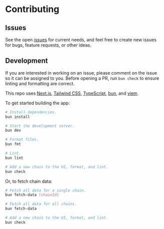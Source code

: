 # Contributing

## Issues

See the open [issues](https://github.com/mds1/evm-diff/issues) for current needs, and feel free to create new issues for bugs, feature requests, or other ideas.

## Development

If you are interested in working on an issue, please comment on the issue so it can be assigned to you.
Before opening a PR, run `bun check` to ensure linting and formatting are correct.

This repo uses [Next.js](https://github.com/vercel/next.js/), [Tailwind CSS](https://github.com/tailwindlabs/tailwindcss), [TypeScript](https://github.com/microsoft/TypeScript), [bun](https://bun.sh/), and [viem](https://github.com/wagmi-dev/viem).

To get started building the app:

```sh
# Install dependencies.
bun install

# Start the development server.
bun dev

# Format files.
bun fmt

# Lint.
bun lint

# Add a new chain to the UI, format, and lint.
bun check
```

Or, to fetch chain data:

```bash
# Fetch all data for a single chain.
bun fetch-data [chainId]

# Fetch all data for all chains.
bun fetch-data

# Add a new chain to the UI, format, and lint.
bun check
```
